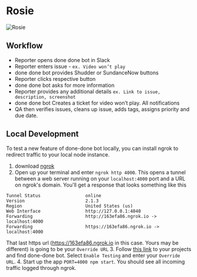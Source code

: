 # Rosie

![Rosie](https://s3-us-west-2.amazonaws.com/slack-files2/avatars/2016-08-17/70404243008_de7f3ee5e681a6fbf25e_512.png)

## Workflow
- Reporter opens done done bot in Slack
- Reporter enters issue - `ex. Video won’t play`
- done done bot provides Shudder or SundanceNow buttons
- Reporter clicks respective button
- done done bot asks for more information
- Reporter provides any additional details `ex. Link to issue, description, screenshot`
- done done bot Creates a ticket for video won’t play. All notifications
- QA then verifies issues, cleans up issue, adds tags, assigns priority and due date.

## Local Development

To test a new feature of done-done bot locally, you can install ngrok to redirect traffic to your local node instance.

1. download [ngrok](https://ngrok.com)
2. Open up your terminal and enter `ngrok http 4000`. This opens a tunnel between a web server running on your `localhost:4000` port and a URL on ngrok's domain. You'll get a response that looks something like this
```
Tunnel Status                 online
Version                       2.1.3
Region                        United States (us)
Web Interface                 http://127.0.0.1:4040
Forwarding                    http://163efa86.ngrok.io -> localhost:4000
Forwarding                    https://163efa86.ngrok.io -> localhost:4000
```
That last https url (https://163efa86.ngrok.io in this case. Yours may be different) is going to be your `Override URL`
3. Follow [this link](https://beepboophq.com/0_o/my-projects/3ccc8e6fd96444f9bad93b11ccbd4e06/teams#) to your projects and find done-done bot. Select `Enable Testing` and enter your `Override URL`.
4. Start up the app `PORT=4000 npm start`. You should see all incoming traffic logged through ngrok.
